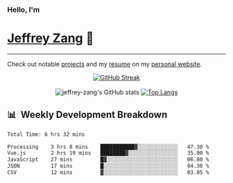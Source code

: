 
### Hello, I'm 
# [Jeffrey Zang](https://www.linkedin.com/in/jeffreyzang/) 🦀

---

Check out notable [projects](https://jeffz.dev/projects) and my [resume](https://jeffz.dev/resume) on my [personal website](https://jeffz.dev/).

<div align = 'center'>

[![GitHub Streak](https://github-readme-streak-stats.herokuapp.com/?user=jeffrey-zang&theme=tokyonight)](https://git.io/streak-stats)
<br></br>
![jeffrey-zang's GitHub stats](https://github-readme-stats.vercel.app/api?username=jeffrey-zang&show_icons=true&theme=tokyonight&hide_rank=true&hide=stars) 
[![Top Langs](https://github-readme-stats.vercel.app/api/top-langs/?username=jeffrey-zang&hide=ShaderLab,HLSL&layout=compact&theme=tokyonight)](https://github.com/anuraghazra/github-readme-stats)

</div>

## 📊 &nbsp;Weekly Development Breakdown
<!--START_SECTION:waka-->

```txt
Total Time: 6 hrs 32 mins

Processing    3 hrs 8 mins    ███████████▓░░░░░░░░░░░░░   47.30 %
Vue.js        2 hrs 19 mins   ████████▓░░░░░░░░░░░░░░░░   35.00 %
JavaScript    27 mins         █▓░░░░░░░░░░░░░░░░░░░░░░░   06.80 %
JSON          17 mins         █░░░░░░░░░░░░░░░░░░░░░░░░   04.30 %
CSV           12 mins         ▓░░░░░░░░░░░░░░░░░░░░░░░░   03.05 %
```

<!--END_SECTION:waka-->

